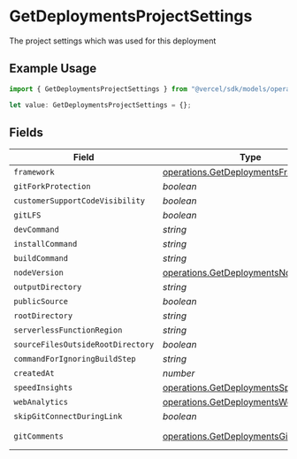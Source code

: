 # GetDeploymentsProjectSettings

The project settings which was used for this deployment

## Example Usage

```typescript
import { GetDeploymentsProjectSettings } from "@vercel/sdk/models/operations";

let value: GetDeploymentsProjectSettings = {};
```

## Fields

| Field                                                                                            | Type                                                                                             | Required                                                                                         | Description                                                                                      |
| ------------------------------------------------------------------------------------------------ | ------------------------------------------------------------------------------------------------ | ------------------------------------------------------------------------------------------------ | ------------------------------------------------------------------------------------------------ |
| `framework`                                                                                      | [operations.GetDeploymentsFramework](../../models/operations/getdeploymentsframework.md)         | :heavy_minus_sign:                                                                               | N/A                                                                                              |
| `gitForkProtection`                                                                              | *boolean*                                                                                        | :heavy_minus_sign:                                                                               | N/A                                                                                              |
| `customerSupportCodeVisibility`                                                                  | *boolean*                                                                                        | :heavy_minus_sign:                                                                               | N/A                                                                                              |
| `gitLFS`                                                                                         | *boolean*                                                                                        | :heavy_minus_sign:                                                                               | N/A                                                                                              |
| `devCommand`                                                                                     | *string*                                                                                         | :heavy_minus_sign:                                                                               | N/A                                                                                              |
| `installCommand`                                                                                 | *string*                                                                                         | :heavy_minus_sign:                                                                               | N/A                                                                                              |
| `buildCommand`                                                                                   | *string*                                                                                         | :heavy_minus_sign:                                                                               | N/A                                                                                              |
| `nodeVersion`                                                                                    | [operations.GetDeploymentsNodeVersion](../../models/operations/getdeploymentsnodeversion.md)     | :heavy_minus_sign:                                                                               | N/A                                                                                              |
| `outputDirectory`                                                                                | *string*                                                                                         | :heavy_minus_sign:                                                                               | N/A                                                                                              |
| `publicSource`                                                                                   | *boolean*                                                                                        | :heavy_minus_sign:                                                                               | N/A                                                                                              |
| `rootDirectory`                                                                                  | *string*                                                                                         | :heavy_minus_sign:                                                                               | N/A                                                                                              |
| `serverlessFunctionRegion`                                                                       | *string*                                                                                         | :heavy_minus_sign:                                                                               | N/A                                                                                              |
| `sourceFilesOutsideRootDirectory`                                                                | *boolean*                                                                                        | :heavy_minus_sign:                                                                               | N/A                                                                                              |
| `commandForIgnoringBuildStep`                                                                    | *string*                                                                                         | :heavy_minus_sign:                                                                               | N/A                                                                                              |
| `createdAt`                                                                                      | *number*                                                                                         | :heavy_minus_sign:                                                                               | N/A                                                                                              |
| `speedInsights`                                                                                  | [operations.GetDeploymentsSpeedInsights](../../models/operations/getdeploymentsspeedinsights.md) | :heavy_minus_sign:                                                                               | N/A                                                                                              |
| `webAnalytics`                                                                                   | [operations.GetDeploymentsWebAnalytics](../../models/operations/getdeploymentswebanalytics.md)   | :heavy_minus_sign:                                                                               | N/A                                                                                              |
| `skipGitConnectDuringLink`                                                                       | *boolean*                                                                                        | :heavy_minus_sign:                                                                               | N/A                                                                                              |
| `gitComments`                                                                                    | [operations.GetDeploymentsGitComments](../../models/operations/getdeploymentsgitcomments.md)     | :heavy_minus_sign:                                                                               | Since June '23                                                                                   |